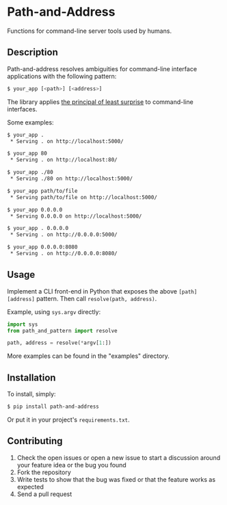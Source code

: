 Path-and-Address
================

Functions for command-line server tools used by humans.


Description
-----------

Path-and-address resolves ambiguities for command-line interface applications
with the following pattern:

```bash
$ your_app [<path>] [<address>]
```

The library applies [the principal of least surprise][pols] to command-line
interfaces.

Some examples:

```bash
$ your_app .
 * Serving . on http://localhost:5000/

$ your_app 80
 * Serving . on http://localhost:80/

$ your_app ./80
 * Serving ./80 on http://localhost:5000/

$ your_app path/to/file
 * Serving path/to/file on http://localhost:5000/

$ your_app 0.0.0.0
 * Serving 0.0.0.0 on http://localhost:5000/

$ your_app . 0.0.0.0
 * Serving . on http://0.0.0.0:5000/

$ your_app 0.0.0.0:8080
 * Serving . on http://0.0.0.0:8080/
```


Usage
-----

Implement a CLI front-end in Python that exposes the above `[path] [address]`
pattern. Then call `resolve(path, address)`.

Example, using `sys.argv` directly:

```python
import sys
from path_and_pattern import resolve

path, address = resolve(*argv[1:])
```

More examples can be found in the "examples" directory.


Installation
------------

To install, simply:

```bash
$ pip install path-and-address
```

Or put it in your project's `requirements.txt`.


Contributing
------------

1. Check the open issues or open a new issue to start a discussion around
   your feature idea or the bug you found
2. Fork the repository
3. Write tests to show that the bug was fixed or that the feature works
   as expected
3. Send a pull request


[pols]: http://en.wikipedia.org/wiki/Principle_of_least_astonishment
